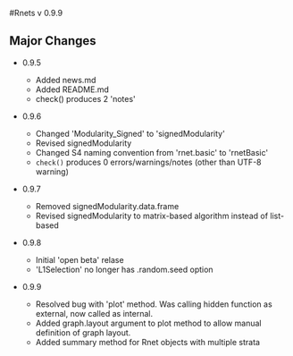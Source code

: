 #Rnets v 0.9.9

## Major Changes

* 0.9.5 
    + Added news.md
    + Added README.md
    + check() produces 2 'notes'
  
* 0.9.6
    + Changed 'Modularity_Signed' to 'signedModularity'
    + Revised signedModularity
    + Changed S4 naming convention from 'rnet.basic' to 'rnetBasic'
    + `check()` produces 0 errors/warnings/notes (other than UTF-8 warning)

* 0.9.7
    + Removed signedModularity.data.frame 
    + Revised signedModularity to matrix-based algorithm instead of list-based
    
* 0.9.8
    + Initial 'open beta' relase
    + 'L1Selection' no longer has .random.seed option
    
* 0.9.9
    + Resolved bug with 'plot' method. Was calling hidden function as external, now called as internal.
    + Added graph.layout argument to plot method to allow manual definition of graph layout.
    + Added summary method for Rnet objects with multiple strata
    